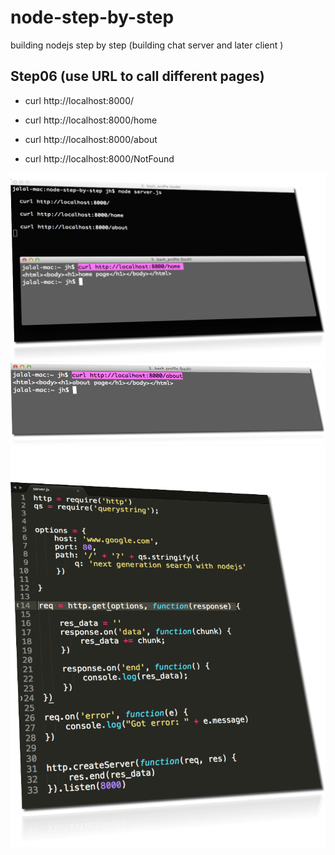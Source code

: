 node-step-by-step
=================

building nodejs step by step (building chat server and later client )


## Step06 (use URL to call different pages)


+ curl http://localhost:8000/

+ curl http://localhost:8000/home 

+ curl http://localhost:8000/about

+ curl http://localhost:8000/NotFound



<img src="info2.png" >

<img src="info1.png" >

<img src="info.png" >








